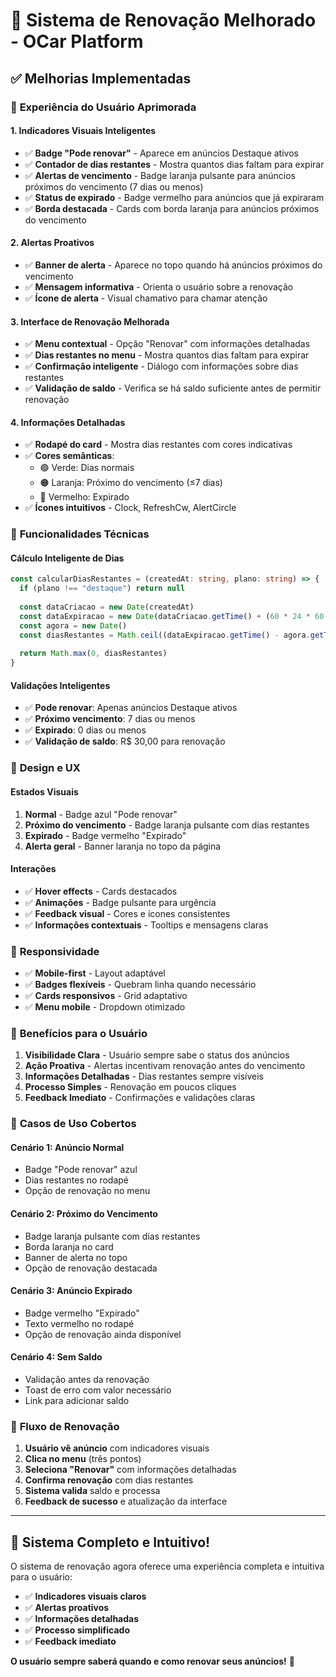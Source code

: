 # 🔄 Sistema de Renovação Melhorado - OCar Platform

## ✅ Melhorias Implementadas

### 🎯 **Experiência do Usuário Aprimorada**

#### **1. Indicadores Visuais Inteligentes**
- ✅ **Badge "Pode renovar"** - Aparece em anúncios Destaque ativos
- ✅ **Contador de dias restantes** - Mostra quantos dias faltam para expirar
- ✅ **Alertas de vencimento** - Badge laranja pulsante para anúncios próximos do vencimento (7 dias ou menos)
- ✅ **Status de expirado** - Badge vermelho para anúncios que já expiraram
- ✅ **Borda destacada** - Cards com borda laranja para anúncios próximos do vencimento

#### **2. Alertas Proativos**
- ✅ **Banner de alerta** - Aparece no topo quando há anúncios próximos do vencimento
- ✅ **Mensagem informativa** - Orienta o usuário sobre a renovação
- ✅ **Ícone de alerta** - Visual chamativo para chamar atenção

#### **3. Interface de Renovação Melhorada**
- ✅ **Menu contextual** - Opção "Renovar" com informações detalhadas
- ✅ **Dias restantes no menu** - Mostra quantos dias faltam para expirar
- ✅ **Confirmação inteligente** - Diálogo com informações sobre dias restantes
- ✅ **Validação de saldo** - Verifica se há saldo suficiente antes de permitir renovação

#### **4. Informações Detalhadas**
- ✅ **Rodapé do card** - Mostra dias restantes com cores indicativas
- ✅ **Cores semânticas**:
  - 🟢 Verde: Dias normais
  - 🟠 Laranja: Próximo do vencimento (≤7 dias)
  - 🔴 Vermelho: Expirado
- ✅ **Ícones intuitivos** - Clock, RefreshCw, AlertCircle

### 🔧 **Funcionalidades Técnicas**

#### **Cálculo Inteligente de Dias**
```typescript
const calcularDiasRestantes = (createdAt: string, plano: string) => {
  if (plano !== "destaque") return null
  
  const dataCriacao = new Date(createdAt)
  const dataExpiracao = new Date(dataCriacao.getTime() + (60 * 24 * 60 * 60 * 1000)) // +60 dias
  const agora = new Date()
  const diasRestantes = Math.ceil((dataExpiracao.getTime() - agora.getTime()) / (1000 * 60 * 60 * 24))
  
  return Math.max(0, diasRestantes)
}
```

#### **Validações Inteligentes**
- ✅ **Pode renovar**: Apenas anúncios Destaque ativos
- ✅ **Próximo vencimento**: 7 dias ou menos
- ✅ **Expirado**: 0 dias ou menos
- ✅ **Validação de saldo**: R$ 30,00 para renovação

### 🎨 **Design e UX**

#### **Estados Visuais**
1. **Normal** - Badge azul "Pode renovar"
2. **Próximo do vencimento** - Badge laranja pulsante com dias restantes
3. **Expirado** - Badge vermelho "Expirado"
4. **Alerta geral** - Banner laranja no topo da página

#### **Interações**
- ✅ **Hover effects** - Cards destacados
- ✅ **Animações** - Badge pulsante para urgência
- ✅ **Feedback visual** - Cores e ícones consistentes
- ✅ **Informações contextuais** - Tooltips e mensagens claras

### 📱 **Responsividade**
- ✅ **Mobile-first** - Layout adaptável
- ✅ **Badges flexíveis** - Quebram linha quando necessário
- ✅ **Cards responsivos** - Grid adaptativo
- ✅ **Menu mobile** - Dropdown otimizado

### 🚀 **Benefícios para o Usuário**

1. **Visibilidade Clara** - Usuário sempre sabe o status dos anúncios
2. **Ação Proativa** - Alertas incentivam renovação antes do vencimento
3. **Informações Detalhadas** - Dias restantes sempre visíveis
4. **Processo Simples** - Renovação em poucos cliques
5. **Feedback Imediato** - Confirmações e validações claras

### 🎯 **Casos de Uso Cobertos**

#### **Cenário 1: Anúncio Normal**
- Badge "Pode renovar" azul
- Dias restantes no rodapé
- Opção de renovação no menu

#### **Cenário 2: Próximo do Vencimento**
- Badge laranja pulsante com dias restantes
- Borda laranja no card
- Banner de alerta no topo
- Opção de renovação destacada

#### **Cenário 3: Anúncio Expirado**
- Badge vermelho "Expirado"
- Texto vermelho no rodapé
- Opção de renovação ainda disponível

#### **Cenário 4: Sem Saldo**
- Validação antes da renovação
- Toast de erro com valor necessário
- Link para adicionar saldo

### 🔄 **Fluxo de Renovação**

1. **Usuário vê anúncio** com indicadores visuais
2. **Clica no menu** (três pontos)
3. **Seleciona "Renovar"** com informações detalhadas
4. **Confirma renovação** com dias restantes
5. **Sistema valida** saldo e processa
6. **Feedback de sucesso** e atualização da interface

---

## 🎉 **Sistema Completo e Intuitivo!**

O sistema de renovação agora oferece uma experiência completa e intuitiva para o usuário:

- ✅ **Indicadores visuais claros**
- ✅ **Alertas proativos**
- ✅ **Informações detalhadas**
- ✅ **Processo simplificado**
- ✅ **Feedback imediato**

**O usuário sempre saberá quando e como renovar seus anúncios!** 🚀
